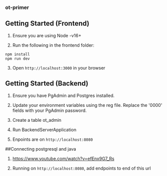 ### ot-primer

## Getting Started (Frontend)
1. Ensure you are using Node -v16+

2. Run the following in the frontend folder:


```{bash}
npm install
npm run dev
```

3. Open `http://localhost:3000` in your browser
## Getting Started (Backend)

1. Ensure you have PgAdmin and Postgres installed. 

2. Update your environment variables using the reg file. Replace the '0000' fields with your PgAdmin password.

3. Create a table ot_admin

4. Run BackendServerApplication

5. Enpoints are on `http://localhost:8080`



##Connecting postgresql and java
1. https://www.youtube.com/watch?v=efEnx9G7_Rs

2. Running on `http://localhost:8080`, add endpoints to end of this url
